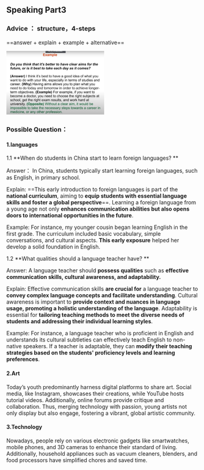 ## Speaking Part3

### Advice ： structure，4-steps

==answer + explain + example + alternative==

<img src="img/image-20231001100107939.png" alt="image-20231001100107939" style="zoom: 25%;" />



### Possible Question：

#### 1.languages

1.1 **When do students in China start to learn foreign languages? **

Answer： In China, students typically start learning foreign languages, such as English, in primary school.

Explain: ==This early introduction to foreign languages is part of the **national curriculum**, aiming to **equip students with essential language skills and foster a global perspective**==. Learning a foreign language from a young age not only **enhances communication abilities but also opens doors to international opportunities in the future**.

Example: For instance, my younger cousin began learning English in the first grade. The curriculum included basic vocabulary, simple conversations, and cultural aspects. **This early exposure** helped her develop a solid foundation in English.





1.2 **What qualities should a language teacher have? **

Answer: A language teacher should **possess qualities** such as **effective communication skills, cultural awareness, and adaptability.**

Explain: Effective communication skills **are crucial for** a language teacher to **convey complex language concepts and facilitate understanding**. Cultural awareness is important to **provide context and nuances in language usage, promoting a holistic understanding of the language**. Adaptability is essential for **tailoring teaching methods to meet the diverse needs of students and addressing their individual learning styles**.

Example: For instance, a language teacher who is proficient in English and understands its cultural subtleties can effectively teach English to non-native speakers. If a teacher is adaptable, they can **modify their teaching strategies based on the students' proficiency levels and learning preferences**. 



#### 2.Art

Today’s youth predominantly harness digital platforms to share art. Social media, like Instagram, showcases their creations, while YouTube hosts tutorial videos. Additionally, online forums provide critique and collaboration. Thus, merging technology with passion, young artists not only display but also engage, fostering a vibrant, global artistic community.



#### 3.Technology

Nowadays, people rely on various electronic gadgets like smartwatches, mobile phones, and 3D cameras to enhance their standard of living. Additionally, household appliances such as vacuum cleaners, blenders, and food processors have simplified chores and saved time.
